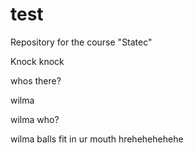 # test
Repository for the course "Statec"

Knock knock

whos there?

wilma

wilma who?

wilma balls fit in ur mouth hrehehehehehe
